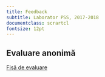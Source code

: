 ```yaml
---
title: Feedback
subtitle: Laborator PSS, 2017-2018
documentclass: scrartcl
fontsize: 12pt
---
```


## Evaluare anonimă

[Fișă de evaluare](https://goo.gl/forms/6lS8sl905k6fbyuF2)

